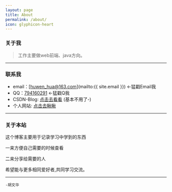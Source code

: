 ```yaml
---
layout: page
title: About
permalink: /about/
icon: glyphicon-heart
---
```


### 关于我

> 工作主要做web前端、java方向。

---

### 联系我

* email：[huwen_hua@163.com](mailto:{{ site.email }}) ←猛戳Email我
* QQ：[794160291](http://sighttp.qq.com/msgrd?v=1&uin=794160291) ←猛戳Q我
* CSDN-Blog: [点击去看看](http://blog.huwenhua.net) (基本不用了-)
* 个人网站: [点击去瞅瞅](http://www.huwenhua.net)

---

### 关于本站   

这个博客主要用于记录学习中学到的东西

一来方便自己需要的时候查看

二来分享给需要的人


希望能与更多相同爱好者,共同学习交流。

---

    -胡文华